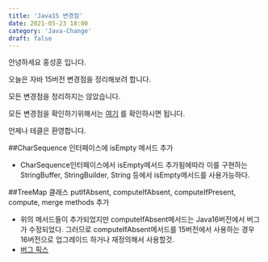 ```yaml
---
title: 'Java15 변경점'
date: 2021-05-23 18:00
category: 'Java-Change'
draft: false
---
```


안녕하세요 홍성훈 입니다.

오늘은 자바 15버전 변경점을 정리해보려 합니다.

모든 변경점을 정리하지는 않았습니다.

모든 변경점을 확인하기위해서는 [여기](https://www.oracle.com/java/technologies/javase/15all-relnotes.html) 를 확인하시면 됩니다.

언제나 테클은 환영합니다.

##CharSequence 인터페이스에 isEmpty 메서드 추가
- CharSequence인터페이스에서 isEmpty메서드 추가됨에따라 이를 구현하는 StringBuffer, StringBuilder, String 등에서
isEmpty메서드를 사용가능하다.
  
  
##TreeMap 클래스 putIfAbsent, computeIfAbsent, computeIfPresent, compute, merge methods 추가
- 위의 메서드들이 추가되었지만 computeIfAbsent메서드는 Java16버전에서 버그가 수정되었다. 그러므로 computeIfAbsent메서드를 15버전에서
사용하는 경우 16버전으로 업그레이드 하거나 재정의해서 사용할것.
- [버그 픽스](http://jdk.java.net/16/release-notes#JDK-8259622)


